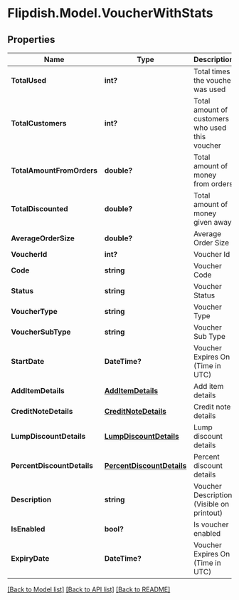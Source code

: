 # Flipdish.Model.VoucherWithStats
## Properties

Name | Type | Description | Notes
------------ | ------------- | ------------- | -------------
**TotalUsed** | **int?** | Total times the voucher was used | [optional] 
**TotalCustomers** | **int?** | Total amount of customers who used this voucher | [optional] 
**TotalAmountFromOrders** | **double?** | Total amount of money from orders | [optional] 
**TotalDiscounted** | **double?** | Total amount of money given away | [optional] 
**AverageOrderSize** | **double?** | Average Order Size | [optional] 
**VoucherId** | **int?** | Voucher Id | [optional] 
**Code** | **string** | Voucher Code | [optional] 
**Status** | **string** | Voucher Status | [optional] 
**VoucherType** | **string** | Voucher Type | [optional] 
**VoucherSubType** | **string** | Voucher Sub Type | [optional] 
**StartDate** | **DateTime?** | Voucher Expires On (Time in UTC) | [optional] 
**AddItemDetails** | [**AddItemDetails**](AddItemDetails.md) | Add item details | [optional] 
**CreditNoteDetails** | [**CreditNoteDetails**](CreditNoteDetails.md) | Credit note details | [optional] 
**LumpDiscountDetails** | [**LumpDiscountDetails**](LumpDiscountDetails.md) | Lump discount details | [optional] 
**PercentDiscountDetails** | [**PercentDiscountDetails**](PercentDiscountDetails.md) | Percent discount details | [optional] 
**Description** | **string** | Voucher Description (Visible on printout) | [optional] 
**IsEnabled** | **bool?** | Is voucher enabled | [optional] 
**ExpiryDate** | **DateTime?** | Voucher Expires On (Time in UTC) | [optional] 

[[Back to Model list]](../README.md#documentation-for-models) [[Back to API list]](../README.md#documentation-for-api-endpoints) [[Back to README]](../README.md)


